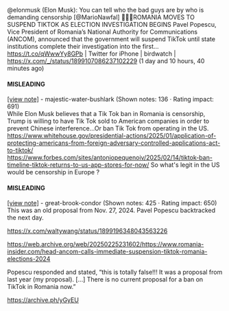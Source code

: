 @elonmusk (Elon Musk): You can tell who the bad guys are by who is demanding censorship [@MarioNawfal] 🚨🇷🇴ROMANIA MOVES TO SUSPEND TIKTOK AS ELECTION INVESTIGATION BEGINS Pavel Popescu, Vice President of Romania’s National Authority for Communications (ANCOM), announced that the government will suspend TikTok until state institutions complete their investigation into the first… https://t.co/qWwwYy8GPb | Twitter for iPhone | birdwatch | https://x.com/_/status/1899107086237102229 (1 day and 10 hours, 40 minutes ago)

#### MISLEADING

[[view note]](https://x.com/i/birdwatch/n/1899389860990886305) - majestic-water-bushlark (Shown notes: 136 · Rating impact: 691)\
While Elon Musk believes that a Tik Tok ban in Romania is censorship, Trump is willing to have Tik Tok sold to American companies in order to prevent Chinese interference...Or ban Tik Tok from operating in the US.
https://www.whitehouse.gov/presidential-actions/2025/01/application-of-protecting-americans-from-foreign-adversary-controlled-applications-act-to-tiktok/
https://www.forbes.com/sites/antoniopequenoiv/2025/02/14/tiktok-ban-timeline-tiktok-returns-to-us-app-stores-for-now/
So what's legit in the US would be censorship in Europe ?


#### MISLEADING

[[view note]](https://x.com/i/birdwatch/n/1899198593967251759) - great-brook-condor (Shown notes: 425 · Rating impact: 650)\
This was an old proposal from Nov. 27, 2024. Pavel Popescu backtracked the next day.

https://x.com/waltywang/status/1899196348043563226

https://web.archive.org/web/20250225231602/https://www.romania-insider.com/head-ancom-calls-immediate-suspension-tiktok-romania-elections-2024

Popescu responded and stated, “this is totally false!!! It was a proposal from last year (my proposal). […] There is no current proposal for a ban on TikTok in Romania now.”

https://archive.ph/yGyEU
